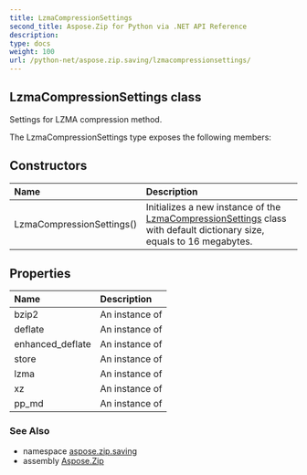 ```yaml
---
title: LzmaCompressionSettings
second_title: Aspose.Zip for Python via .NET API Reference
description: 
type: docs
weight: 100
url: /python-net/aspose.zip.saving/lzmacompressionsettings/
---
```


## LzmaCompressionSettings class

Settings for LZMA compression method.

The LzmaCompressionSettings type exposes the following members:
## Constructors
| Name | Description |
| :- | :- |
|LzmaCompressionSettings()|Initializes a new instance of the [LzmaCompressionSettings](/zip/python-net/aspose.zip.saving/lzmacompressionsettings/) class with default dictionary size, equals to 16 megabytes.|
## Properties
| Name | Description |
| :- | :- |
|bzip2|An instance of|
|deflate|An instance of|
|enhanced_deflate|An instance of|
|store|An instance of|
|lzma|An instance of|
|xz|An instance of|
|pp_md|An instance of|

### See Also

* namespace [aspose.zip.saving](/zip/python-net/aspose.zip.saving/)
* assembly [Aspose.Zip](/zip/python-net/)

